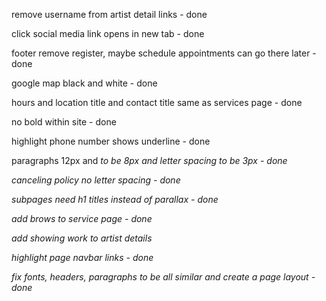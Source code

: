 remove username from artist detail links - done

click social media link opens in new tab - done

footer remove register, maybe schedule appointments can go there later - done

google map black and white - done

hours and location title and contact title same as services page - done

no bold within site - done

highlight phone number shows underline - done

paragraphs 12px and <em> to be 8px and letter spacing to be 3px - done

canceling policy no letter spacing - done

subpages need h1 titles instead of parallax - done

add brows to service page - done

add showing work to artist details

highlight page navbar links - done

fix fonts, headers, paragraphs to be all similar and create a page layout - done
